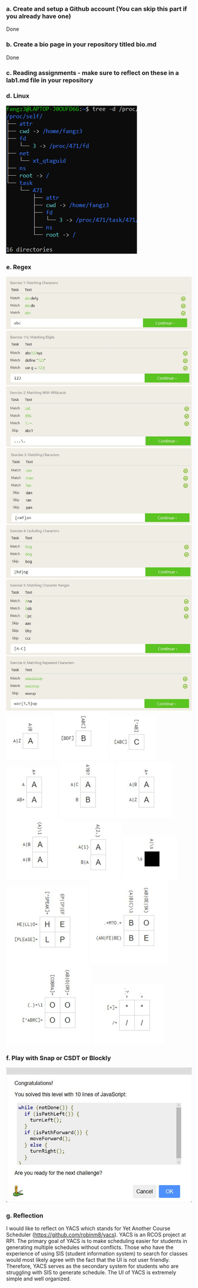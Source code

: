 ### a. Create and setup a Github account (You can skip this part if you already have one)
Done

### b. Create a bio page in your repository titled bio.md
Done

### c. Reading assignments - make sure to reflect on these in a lab1.md file in your repository

### d. Linux
![directory](lab1images/directory.jpg)

### e. Regex
![regex1](lab1images/regex1.jpg)
![regex2](lab1images/regex2.jpg)
![regex3](lab1images/regex3.jpg)
![regex4](lab1images/regex4.jpg)
![regex5](lab1images/regex5.jpg)
![regex6](lab1images/regex6.jpg)
![regex7](lab1images/regex7.jpg)
![t1](lab1images/t1.jpg)
![t2](lab1images/t2.jpg)
![t3](lab1images/t3.jpg)
![t4](lab1images/t4.jpg)
![t5](lab1images/t5.jpg)
![t6](lab1images/t6.jpg)
![t7](lab1images/t7.jpg)
![t8](lab1images/t8.jpg)
![t9](lab1images/t9.jpg)
![puzzle1](lab1images/puzzle1.jpg)
![puzzle2](lab1images/puzzle2.jpg)
![puzzle3](lab1images/puzzle3.jpg)
![puzzle4](lab1images/puzzle4.jpg)

### f. Play with Snap or CSDT or Blockly
![blockygames](lab1images/blockygames.jpg)

### g. Reflection
I would like to reflect on YACS which stands for Yet Another
Course Scheduler (https://github.com/robinm8/yacs). YACS is an RCOS project at RPI. The primary goal of YACS is to make scheduling easier for students in generating multiple schedules without conflicts.  Those who have the experience of using SIS (student information system) to search for classes would most likely agree with the fact that the UI is not user friendly. Therefore, YACS serves as the secondary system for students who are struggling with SIS to generate schedule. The UI of YACS is extremely simple and well organized.
